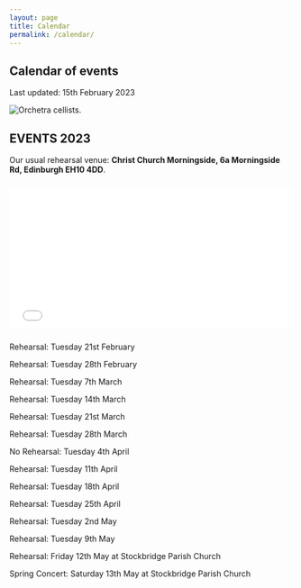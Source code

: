 ```yaml
---
layout: page
title: Calendar
permalink: /calendar/
---
```


## Calendar of events

Last updated: 15th February 2023

![Orchetra cellists.](/images/assets/cellos.jpeg)

## EVENTS 2023

Our usual rehearsal venue: **Christ Church Morningside, 6a Morningside Rd, Edinburgh EH10 4DD**.

<iframe allowtransparency="true" frameborder="0" scrolling="no" style="width: 100%; height: 250px; margin-top: 10px; margin-bottom: 10px;" src="//www.weebly.com/weebly/apps/generateMap.php?map=google&amp;elementid=149339937265213142&amp;ineditor=0&amp;control=3&amp;width=auto&amp;height=250px&amp;overviewmap=0&amp;scalecontrol=0&amp;typecontrol=0&amp;zoom=15&amp;long=-3.2106456000000207&amp;lat=55.9345222&amp;domain=www&amp;point=1&amp;align=1&amp;reseller=false"></iframe>


Rehearsal: Tuesday 21st February

Rehearsal: Tuesday 28th February

Rehearsal: Tuesday 7th March

Rehearsal: Tuesday 14th March

Rehearsal: Tuesday 21st March

Rehearsal: Tuesday 28th March

No Rehearsal: Tuesday 4th April

Rehearsal: Tuesday 11th April

Rehearsal: Tuesday 18th April

Rehearsal: Tuesday 25th April

Rehearsal: Tuesday 2nd May

Rehearsal: Tuesday 9th May

Rehearsal: Friday 12th May at Stockbridge Parish Church

Spring Concert: Saturday 13th May at Stockbridge Parish Church

